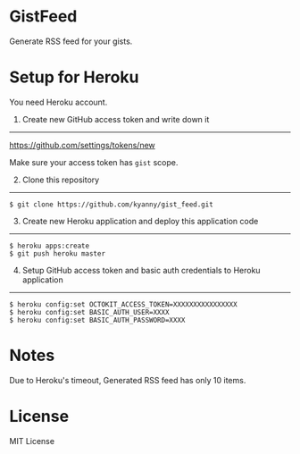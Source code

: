 GistFeed
========

Generate RSS feed for your gists.

Setup for Heroku
================

You need Heroku account.

1. Create new GitHub access token and write down it
---------------------------------------------------

https://github.com/settings/tokens/new

Make sure your access token has `gist` scope.

2. Clone this repository
------------------------

```
$ git clone https://github.com/kyanny/gist_feed.git
```

3. Create new Heroku application and deploy this application code
-----------------------------------------------------------------

```
$ heroku apps:create
$ git push heroku master
```

4. Setup GitHub access token and basic auth credentials to Heroku application
-----------------------------------------------------------------------------

```
$ heroku config:set OCTOKIT_ACCESS_TOKEN=XXXXXXXXXXXXXXXX
$ heroku config:set BASIC_AUTH_USER=XXXX
$ heroku config:set BASIC_AUTH_PASSWORD=XXXX
```

Notes
=====

Due to Heroku's timeout, Generated RSS feed has only 10 items.

License
=======

MIT License
